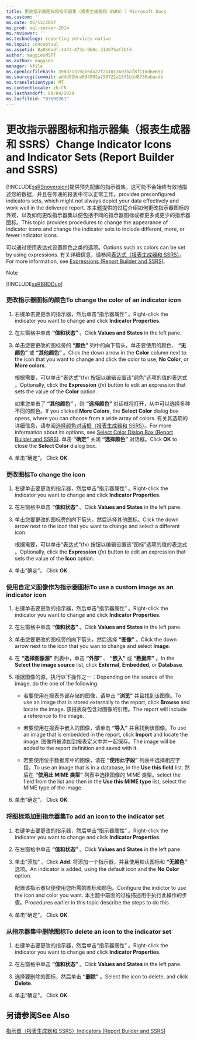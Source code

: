 ```yaml
---
title: 更改指示器图标和指示器集（报表生成器和 SSRS）| Microsoft Docs
ms.custom: ''
ms.date: 06/13/2017
ms.prod: sql-server-2014
ms.reviewer: ''
ms.technology: reporting-services-native
ms.topic: conceptual
ms.assetid: 8a056adf-4473-473d-9b0c-314675af7bfd
author: maggiesMSFT
ms.author: maggies
manager: kfile
ms.openlocfilehash: 398d21319ab6da22f2b10c3607baf8f110d6e65b
ms.sourcegitcommit: ad4d92dce894592a259721a1571b1d8736abacdb
ms.translationtype: MT
ms.contentlocale: zh-CN
ms.lasthandoff: 08/04/2020
ms.locfileid: "87692261"
---
```

# <a name="change-indicator-icons-and-indicator-sets-report-builder-and-ssrs"></a><span data-ttu-id="bad4b-102">更改指示器图标和指示器集（报表生成器和 SSRS）</span><span class="sxs-lookup"><span data-stu-id="bad4b-102">Change Indicator Icons and Indicator Sets (Report Builder and SSRS)</span></span>
  [!INCLUDE[ssRSnoversion](../../includes/ssrsnoversion-md.md)]<span data-ttu-id="bad4b-103">提供预先配置的指示器集，这可能不会始终有效地描述您的数据，并且在传递的报表中可以正常工作。</span><span class="sxs-lookup"><span data-stu-id="bad4b-103">provides preconfigured indicators sets, which might not always depict your data effectively and work well in the delivered report.</span></span> <span data-ttu-id="bad4b-104">本主题提供的过程介绍如何更改指示器图标的外观，以及如何更改指示器集以便包括不同的指示器图标或者更多或更少的指示器图标。</span><span class="sxs-lookup"><span data-stu-id="bad4b-104">This topic provides procedures to change the appearance of indicator icons and change the indicator sets to include different, more, or fewer indicator icons.</span></span>  
  
 <span data-ttu-id="bad4b-105">可以通过使用表达式设置颜色之类的选项。</span><span class="sxs-lookup"><span data-stu-id="bad4b-105">Options such as colors can be set by using expressions.</span></span> <span data-ttu-id="bad4b-106">有关详细信息，请参阅[表达式（报表生成器和 SSRS）](expressions-report-builder-and-ssrs.md)。</span><span class="sxs-lookup"><span data-stu-id="bad4b-106">For more information, see [Expressions &#40;Report Builder and SSRS&#41;](expressions-report-builder-and-ssrs.md).</span></span>  
  
> [!NOTE]  
>  [!INCLUDE[ssRBRDDup](../../includes/ssrbrddup-md.md)]  
  
### <a name="to-change-the-color-of-an-indicator-icon"></a><span data-ttu-id="bad4b-107">更改指示器图标的颜色</span><span class="sxs-lookup"><span data-stu-id="bad4b-107">To change the color of an indicator icon</span></span>  
  
1.  <span data-ttu-id="bad4b-108">右键单击要更改的指示器，然后单击“指示器属性”  。</span><span class="sxs-lookup"><span data-stu-id="bad4b-108">Right-click the indicator you want to change and click **Indicator Properties**.</span></span>  
  
2.  <span data-ttu-id="bad4b-109">在左窗格中单击 **“值和状态”** 。</span><span class="sxs-lookup"><span data-stu-id="bad4b-109">Click **Values and States** in the left pane.</span></span>  
  
3.  <span data-ttu-id="bad4b-110">单击您要更改的图标旁的 **“颜色”** 列中的向下箭头，单击要使用的颜色、 **“无颜色”** 或 **“其他颜色”** 。</span><span class="sxs-lookup"><span data-stu-id="bad4b-110">Click the down arrow in the **Color** column next to the icon that you want to change and click the color to use, **No Color**, or **More colors**.</span></span>  
  
     <span data-ttu-id="bad4b-111">根据需要，可以单击“表达式”(fx) 按钮以编辑设置该“颜色”选项的值的表达式    。</span><span class="sxs-lookup"><span data-stu-id="bad4b-111">Optionally, click the **Expression** (*fx*) button to edit an expression that sets the value of the **Color** option.</span></span>  
  
     <span data-ttu-id="bad4b-112">如果您单击了 **“其他颜色”** ，则 **“选择颜色”** 对话框将打开，从中可以选择多种不同的颜色。</span><span class="sxs-lookup"><span data-stu-id="bad4b-112">If you clicked **More Colors**, the **Select Color** dialog box opens, where you can choose from a wide array of colors.</span></span> <span data-ttu-id="bad4b-113">有关其选项的详细信息，请参阅[选择颜色对话框（报表生成器和 SSRS）](../select-color-dialog-box-report-builder-and-ssrs.md)。</span><span class="sxs-lookup"><span data-stu-id="bad4b-113">For more information about its options, see [Select Color Dialog Box &#40;Report Builder and SSRS&#41;](../select-color-dialog-box-report-builder-and-ssrs.md).</span></span> <span data-ttu-id="bad4b-114">单击 **“确定”** 关闭 **“选择颜色”** 对话框。</span><span class="sxs-lookup"><span data-stu-id="bad4b-114">Click **OK** to close the **Select Color** dialog box.</span></span>  
  
4.  <span data-ttu-id="bad4b-115">单击“确定”。 </span><span class="sxs-lookup"><span data-stu-id="bad4b-115">Click **OK**.</span></span>  
  
### <a name="to-change-the-icon"></a><span data-ttu-id="bad4b-116">更改图标</span><span class="sxs-lookup"><span data-stu-id="bad4b-116">To change the icon</span></span>  
  
1.  <span data-ttu-id="bad4b-117">右键单击要更改的指示器，然后单击“指示器属性”  。</span><span class="sxs-lookup"><span data-stu-id="bad4b-117">Right-click the indicator you want to change and click **Indicator Properties**.</span></span>  
  
2.  <span data-ttu-id="bad4b-118">在左窗格中单击 **“值和状态”** 。</span><span class="sxs-lookup"><span data-stu-id="bad4b-118">Click **Values and States** in the left pane.</span></span>  
  
3.  <span data-ttu-id="bad4b-119">单击您要更改的图标旁的向下箭头，然后选择其他图标。</span><span class="sxs-lookup"><span data-stu-id="bad4b-119">Click the down arrow next to the icon that you want to change and select a different icon.</span></span>  
  
     <span data-ttu-id="bad4b-120">根据需要，可以单击“表达式”(fx) 按钮以编辑设置该“图标”选项的值的表达式    。</span><span class="sxs-lookup"><span data-stu-id="bad4b-120">Optionally, click the **Expression** (*fx*) button to edit an expression that sets the value of the **Icon** option.</span></span>  
  
4.  <span data-ttu-id="bad4b-121">单击“确定”。 </span><span class="sxs-lookup"><span data-stu-id="bad4b-121">Click **OK**.</span></span>  
  
### <a name="to-use-a-custom-image-as-an-indicator-icon"></a><span data-ttu-id="bad4b-122">使用自定义图像作为指示器图标</span><span class="sxs-lookup"><span data-stu-id="bad4b-122">To use a custom image as an indicator icon</span></span>  
  
1.  <span data-ttu-id="bad4b-123">右键单击要更改的指示器，然后单击“指示器属性”  。</span><span class="sxs-lookup"><span data-stu-id="bad4b-123">Right-click the indicator you want to change and click **Indicator Properties**.</span></span>  
  
2.  <span data-ttu-id="bad4b-124">在左窗格中单击 **“值和状态”** 。</span><span class="sxs-lookup"><span data-stu-id="bad4b-124">Click **Values and States** in the left pane.</span></span>  
  
3.  <span data-ttu-id="bad4b-125">单击您要更改的图标旁的向下箭头，然后选择 **“图像”** 。</span><span class="sxs-lookup"><span data-stu-id="bad4b-125">Click the down arrow next to the icon that you wan to change and select **Image**.</span></span>  
  
4.  <span data-ttu-id="bad4b-126">在 **“选择图像源”** 列表中，单击 **“外部”** 、 **“嵌入”** 或 **“数据库”** 。</span><span class="sxs-lookup"><span data-stu-id="bad4b-126">In the **Select the image source** list, click **External**, **Embedded**, or **Database**.</span></span>  
  
5.  <span data-ttu-id="bad4b-127">根据图像的源，执行以下操作之一：</span><span class="sxs-lookup"><span data-stu-id="bad4b-127">Depending on the source of the image, do the one of the following:</span></span>  
  
    -   <span data-ttu-id="bad4b-128">若要使用在报表外部存储的图像，请单击 **“浏览”** 并且找到该图像。</span><span class="sxs-lookup"><span data-stu-id="bad4b-128">To use an image that is stored externally to the report, click **Browse** and locate the image.</span></span> <span data-ttu-id="bad4b-129">该报表将包含对图像的引用。</span><span class="sxs-lookup"><span data-stu-id="bad4b-129">The report will include a reference to the image.</span></span>  
  
    -   <span data-ttu-id="bad4b-130">若要使用在报表中嵌入的图像，请单击 **“导入”** 并且找到该图像。</span><span class="sxs-lookup"><span data-stu-id="bad4b-130">To use an image that is embedded in the report, click **Import** and locate the image.</span></span> <span data-ttu-id="bad4b-131">图像将被添加到报表定义中并一起保存。</span><span class="sxs-lookup"><span data-stu-id="bad4b-131">The image will be added to the report definition and saved with it.</span></span>  
  
    -   <span data-ttu-id="bad4b-132">若要使用位于数据库中的图像，请在 **“使用此字段”** 列表中选择相应字段，</span><span class="sxs-lookup"><span data-stu-id="bad4b-132">To use an image that is in a database, in the **Use this field** list.</span></span> <span data-ttu-id="bad4b-133">然后在 **“使用此 MIME 类型”** 列表中选择图像的 MIME 类型。</span><span class="sxs-lookup"><span data-stu-id="bad4b-133">select the field from the list and then in the **Use this MIME type** list, select the MIME type of the image.</span></span>  
  
6.  <span data-ttu-id="bad4b-134">单击“确定”。 </span><span class="sxs-lookup"><span data-stu-id="bad4b-134">Click **OK**.</span></span>  
  
### <a name="to-add-an-icon-to-the-indicator-set"></a><span data-ttu-id="bad4b-135">将图标添加到指示器集</span><span class="sxs-lookup"><span data-stu-id="bad4b-135">To add an icon to the indicator set</span></span>  
  
1.  <span data-ttu-id="bad4b-136">右键单击要更改的指示器，然后单击“指示器属性”  。</span><span class="sxs-lookup"><span data-stu-id="bad4b-136">Right-click the indicator you want to change and click **Indicator Properties**.</span></span>  
  
2.  <span data-ttu-id="bad4b-137">在左窗格中单击 **“值和状态”** 。</span><span class="sxs-lookup"><span data-stu-id="bad4b-137">Click **Values and States** in the left pane.</span></span>  
  
3.  <span data-ttu-id="bad4b-138">单击“添加”  。</span><span class="sxs-lookup"><span data-stu-id="bad4b-138">Click **Add**.</span></span> <span data-ttu-id="bad4b-139">将添加一个指示器，并且使用默认图标和 **“无颜色”** 选项。</span><span class="sxs-lookup"><span data-stu-id="bad4b-139">An indicator is added, using the default icon and the **No Color** option.</span></span>  
  
     <span data-ttu-id="bad4b-140">配置该指示器以便使用您所需的图标和颜色。</span><span class="sxs-lookup"><span data-stu-id="bad4b-140">Configure the indictor to use the icon and color you want.</span></span> <span data-ttu-id="bad4b-141">本主题中前面的过程描述用于执行此操作的步骤。</span><span class="sxs-lookup"><span data-stu-id="bad4b-141">Procedures earlier in this topic describe the steps to do this.</span></span>  
  
4.  <span data-ttu-id="bad4b-142">单击“确定”。 </span><span class="sxs-lookup"><span data-stu-id="bad4b-142">Click **OK**.</span></span>  
  
### <a name="to-delete-an-icon-to-the-indicator-set"></a><span data-ttu-id="bad4b-143">从指示器集中删除图标</span><span class="sxs-lookup"><span data-stu-id="bad4b-143">To delete an icon to the indicator set</span></span>  
  
1.  <span data-ttu-id="bad4b-144">右键单击要更改的指示器，然后单击“指示器属性”  。</span><span class="sxs-lookup"><span data-stu-id="bad4b-144">Right-click the indicator you want to change and click **Indicator Properties**.</span></span>  
  
2.  <span data-ttu-id="bad4b-145">在左窗格中单击 **“值和状态”** 。</span><span class="sxs-lookup"><span data-stu-id="bad4b-145">Click **Values and States** in the left pane.</span></span>  
  
3.  <span data-ttu-id="bad4b-146">选择要删除的图标，然后单击 **“删除”** 。</span><span class="sxs-lookup"><span data-stu-id="bad4b-146">Select the icon to delete, and click **Delete**.</span></span>  
  
4.  <span data-ttu-id="bad4b-147">单击“确定”。 </span><span class="sxs-lookup"><span data-stu-id="bad4b-147">Click **OK**.</span></span>  
  
## <a name="see-also"></a><span data-ttu-id="bad4b-148">另请参阅</span><span class="sxs-lookup"><span data-stu-id="bad4b-148">See Also</span></span>  
 [<span data-ttu-id="bad4b-149">指示器（报表生成器和 SSRS）</span><span class="sxs-lookup"><span data-stu-id="bad4b-149">Indicators &#40;Report Builder and SSRS&#41;</span></span>](indicators-report-builder-and-ssrs.md)  
  
  
